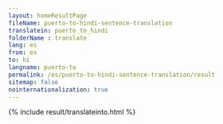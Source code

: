 ```yaml
---
layout: homeResultPage
fileName: puerto-to-hindi-sentence-translation
translatein: puerto_to_hindi
folderName : translate
lang: es
from: es
to: hi
langname: puerto-to
permalink: /es/puerto-to-hindi-sentence-translation/result
sitemap: false
nointernationalization: true
---
```

{% include result/translateinto.html %}

<script src="/js/result/translation.js" data-foldername="{{page.folderName}}" data-lang="{{page.lang}}"></script>

